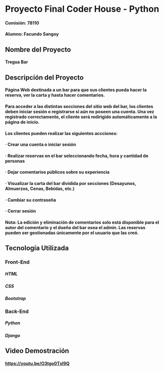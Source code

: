 # Proyecto Final Coder House - Python

#### Comisión: 78110
#### Alumno: Facundo Sangoy

## Nombre del Proyecto

#### Tregua Bar

## Descripción del Proyecto

#### Página Web destinada a un bar para que sus clientes pueda hacer la reserva, ver la carta y hasta hacer comentarios.

#### Para acceder a las distintas secciones del sitio web del bar, los clientes deben iniciar sesión o registrarse si aún no poseen una cuenta. Una vez registrado correctamente, el cliente será redirigido automáticamente a la página de inicio.

#### Los clientes pueden realizar las siguientes accciones:

#### · Crear una cuenta o iniciar sesión
#### · Realizar reservas en el bar seleccionando fecha, hora y cantidad de personas
#### · Dejar comentarios públicos sobre su experiencia
#### · Visualizar la carta del bar dividida por secciones (Desayunos, Almuerzos, Cenas, Bebidas, etc.)
#### · Cambiar su contraseña
#### · Cerrar sesión
#### Nota: La edición y eliminación de comentarios solo está disponible para el autor del comentario y el dueño del bar osea el admin. Las reservas pueden ser gestionadas únicamente por el usuario que las creó.

## Tecnología Utilizada

### Front-End
##### HTML
##### CSS 
##### Bootstrap

### Back-End
##### Python
##### Django 

## Video Demostración

#### https://youtu.be/O3tgo0Txl9Q
